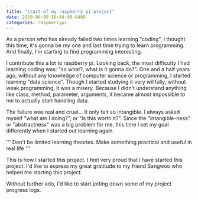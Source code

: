 ```yaml
---
title: "start of my raspberry pi project"
date: 2019-06-09 16:44:00-0400
categories: raspberrypi
---
```


As a person who has already failed two times learning "coding", 
I thought this time, it's gonna be my one and last time trying to learn programming.
And finally, I'm starting to find programming interesting. 

I contribute this a lot to raspberry pi. 
Looking back, the most difficulty I had learning coding was: "so what?, what is it gonna do?".
One and a half years ago, without any knowledge of computer science or programming, I started learning "data science".
Though I started studying it very willfully, without weak programming, it was a misery.
Because I didn't understand anything like class, method, parameter, arguments, 
it became almost impossible to me to actually start handling data.

The failure was real and cruel...
It only felt so intangible. I always asked myself "what am I doing?", or "Is this worth it?". 
Since the "intangible-ness" or "abstractness" was a big problem for me, this time I set my goal differently when I started out learning again.

'''
Don't be limited learning theories.
Make something practical and useful in real life
'''

This is how I started this project.
I feel very proud that I have started this project.
I'd like to express my great gratitude to my friend Sangwoo who helped me starting this project.

Without further ado, I'd like to start jotting down some of my project progress logs.







